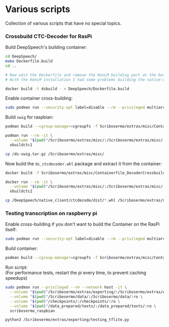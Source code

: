 # Various scripts

Collection of various scripts that have no special topics.

### Crossbuild CTC-Decoder for RasPi

Build DeepSpeech's building container:

```bash
cd DeepSpeech/
make Dockerfile.build
cd ..

# Now edit the Dockerfile and remove the KenLM building part at the bottom
# With the KenLM installation I had some problems building the native-client again

docker build -t dsbuild - < DeepSpeech/Dockerfile.build
```

Enable container cross-building:

```bash
sudo podman run --security-opt label=disable --rm --privileged multiarch/qemu-user-static --reset -p yes
```

Build `swig` for raspbian:

```bash
podman build --cgroup-manager=cgroupfs -f Scribosermo/extras/misc/Containerfile_DecoderCrossbuild1 -t xbuildctc1

podman run --rm -it \
  --volume "$(pwd)"/Scribosermo/extras/misc/:/Scribosermo/extras/misc/ \
  xbuildctc1

cp /ds-swig.tar.gz /Scribosermo/extras/misc/
```

Now build the `ds_ctcdecoder.whl` package and extract it from the container:

```bash
docker build -f Scribosermo/extras/misc/Containerfile_DecoderCrossbuild2 -t xbuildctc2 Scribosermo/extras/misc/

docker run --rm -it \
  --volume "$(pwd)"/Scribosermo/extras/misc/:/Scribosermo/extras/misc/ \
  xbuildctc2

cp /DeepSpeech/native_client/ctcdecode/dist/*.whl /Scribosermo/extras/misc/
```

### Testing transcription on raspberry pi

Enable cross-building if you don't want to build the Container on the RasPi itself:

```bash
sudo podman run --security-opt label=disable --rm --privileged multiarch/qemu-user-static --reset -p yes
```

Build container:

```bash
podman build --cgroup-manager=cgroupfs -f Scribosermo/extras/misc/Containerfile_Raspbian -t scribosermo_raspbian
```

Run script: \
(For performance tests, restart the pi every time, to prevent caching speedups)

```bash
sudo podman run --privileged --rm --network host -it \
  --volume "$(pwd)"/Scribosermo/extras/exporting/:/Scribosermo/extras/exporting/:ro \
  --volume "$(pwd)"/Scribosermo/data/:/Scribosermo/data/:ro \
  --volume "$(pwd)"/checkpoints/:/checkpoints/:ro \
  --volume "$(pwd)"/data_prepared/texts/:/data_prepared/texts/:ro \
  scribosermo_raspbian

python3 /Scribosermo/extras/exporting/testing_tflite.py
```
